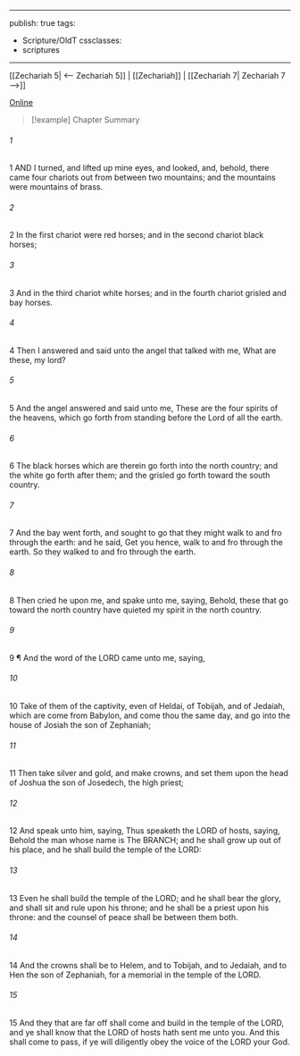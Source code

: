 

---
publish: true
tags:
  - Scripture/OldT
cssclasses:
  - scriptures
---
[[Zechariah 5| <-- Zechariah 5]] | [[Zechariah]] | [[Zechariah 7| Zechariah 7 -->]]

[Online](https://churchofjesuschrist.org/study/scriptures/ot/zech/6?lang=eng)

>[!example] Chapter Summary
>
###### 1
1 AND I turned, and lifted up mine eyes, and looked, and, behold, there came four chariots out from between two mountains; and the mountains were mountains of brass.
###### 2
2 In the first chariot were red horses; and in the second chariot black horses;
###### 3
3 And in the third chariot white horses; and in the fourth chariot grisled and bay horses.
###### 4
4 Then I answered and said unto the angel that talked with me, What are these, my lord?
###### 5
5 And the angel answered and said unto me, These are the four spirits of the heavens, which go forth from standing before the Lord of all the earth.
###### 6
6 The black horses which are therein go forth into the north country; and the white go forth after them; and the grisled go forth toward the south country.
###### 7
7 And the bay went forth, and sought to go that they might walk to and fro through the earth: and he said, Get you hence, walk to and fro through the earth.  So they walked to and fro through the earth.
###### 8
8 Then cried he upon me, and spake unto me, saying, Behold, these that go toward the north country have quieted my spirit in the north country.
###### 9
9 ¶ And the word of the LORD came unto me, saying,
###### 10
10 Take of them of the captivity, even of Heldai, of Tobijah, and of Jedaiah, which are come from Babylon, and come thou the same day, and go into the house of Josiah the son of Zephaniah;
###### 11
11 Then take silver and gold, and make crowns, and set them upon the head of Joshua the son of Josedech, the high priest;
###### 12
12 And speak unto him, saying, Thus speaketh the LORD of hosts, saying, Behold the man whose name is The BRANCH; and he shall grow up out of his place, and he shall build the temple of the LORD:
###### 13
13 Even he shall build the temple of the LORD; and he shall bear the glory, and shall sit and rule upon his throne; and he shall be a priest upon his throne: and the counsel of peace shall be between them both.
###### 14
14 And the crowns shall be to Helem, and to Tobijah, and to Jedaiah, and to Hen the son of Zephaniah, for a memorial in the temple of the LORD.
###### 15
15 And they that are far off shall come and build in the temple of the LORD, and ye shall know that the LORD of hosts hath sent me unto you.  And this shall come to pass, if ye will diligently obey the voice of the LORD your God.




